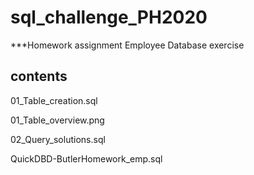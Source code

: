 # sql_challenge_PH2020
***Homework assignment  Employee Database exercise 
## contents

01_Table_creation.sql

01_Table_overview.png

02_Query_solutions.sql

QuickDBD-ButlerHomework_emp.sql
